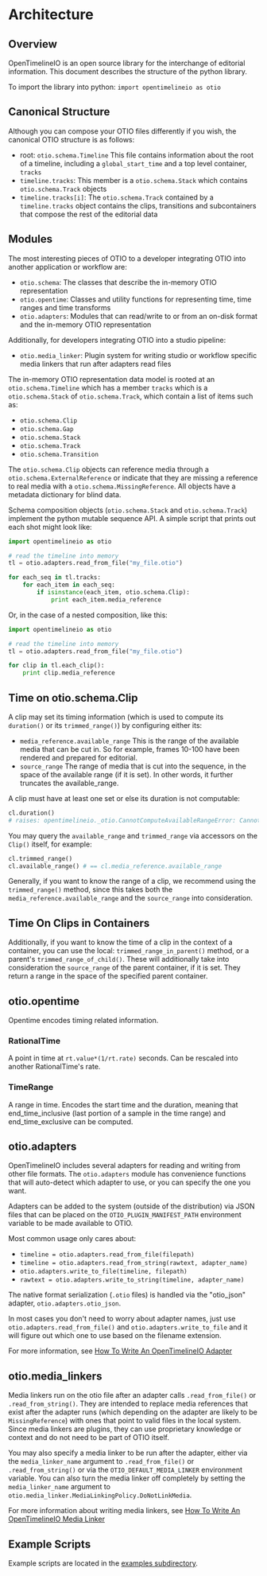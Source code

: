 # Architecture

Overview
----------

OpenTimelineIO is an open source library for the interchange of editorial information.  This document describes the structure of the python library.

To import the library into python:
`import opentimelineio as otio`

Canonical Structure
--------------------

Although you can compose your OTIO files differently if you wish, the canonical OTIO structure is as follows:

- root: `otio.schema.Timeline` This file contains information about the root of a timeline, including a `global_start_time` and a top level container, `tracks`
- `timeline.tracks`: This member is a `otio.schema.Stack` which contains `otio.schema.Track` objects
- `timeline.tracks[i]`:  The `otio.schema.Track` contained by a `timeline.tracks` object contains the clips, transitions and subcontainers that compose the rest of the editorial data

Modules
--------

The most interesting pieces of OTIO to a developer integrating OTIO into another application or workflow are:
- `otio.schema`: The classes that describe the in-memory OTIO representation
- `otio.opentime`: Classes and utility functions for representing time, time ranges and time transforms
- `otio.adapters`: Modules that can read/write to or from an on-disk format and the in-memory OTIO representation

Additionally, for developers integrating OTIO into a studio pipeline:
- `otio.media_linker`: Plugin system for writing studio or workflow specific media linkers that run after adapters read files

The in-memory OTIO representation data model is rooted at an `otio.schema.Timeline` which has a member `tracks` which is a `otio.schema.Stack` of `otio.schema.Track`, which contain a list of items such as:
- `otio.schema.Clip`
- `otio.schema.Gap`
- `otio.schema.Stack`
- `otio.schema.Track`
- `otio.schema.Transition`

The `otio.schema.Clip` objects can reference media through a `otio.schema.ExternalReference` or indicate that they are missing a reference to real media with a `otio.schema.MissingReference`.  All objects have a metadata dictionary for blind data.

Schema composition objects (`otio.schema.Stack` and `otio.schema.Track`) implement the python mutable sequence API.  A simple script that prints out each shot might look like:


```python
import opentimelineio as otio

# read the timeline into memory
tl = otio.adapters.read_from_file("my_file.otio")

for each_seq in tl.tracks:
    for each_item in each_seq:
        if isinstance(each_item, otio.schema.Clip):
            print each_item.media_reference
```

Or, in the case of a nested composition, like this:

```python
import opentimelineio as otio

# read the timeline into memory
tl = otio.adapters.read_from_file("my_file.otio")

for clip in tl.each_clip():
    print clip.media_reference
```

## Time on otio.schema.Clip

A clip may set its timing information (which is used to compute its `duration()` or its `trimmed_range()`) by configuring either its:
- `media_reference.available_range`
 This is the range of the available media that can be cut in.  So for example, frames 10-100 have been rendered and prepared for editorial.
- `source_range`
 The range of media that is cut into the sequence, in the space of the available range (if it is set). In other words, it further truncates the available_range.

A clip must have at least one set or else its duration is not computable:

```python
cl.duration()
# raises: opentimelineio._otio.CannotComputeAvailableRangeError: Cannot compute available range: No available_range set on media reference on clip: Clip("", ExternalReference("file:///example.mov"), None, {})
```

You may query the `available_range` and `trimmed_range` via accessors on the `Clip()` itself, for example:

```python
cl.trimmed_range()
cl.available_range() # == cl.media_reference.available_range
```

Generally, if you want to know the range of a clip, we recommend using the `trimmed_range()` method, since this takes both the `media_reference.available_range` and the `source_range` into consideration.

## Time On Clips in Containers

Additionally, if you want to know the time of a clip in the context of a container, you can use the local:
`trimmed_range_in_parent()` method, or a parent's `trimmed_range_of_child()`.  These will additionally take into consideration the `source_range` of the parent container, if it is set.  They return a range in the space of the specified parent container.

## otio.opentime

Opentime encodes timing related information.

### RationalTime

A point in time at `rt.value*(1/rt.rate)` seconds.  Can be rescaled into another RationalTime's rate.

### TimeRange

A range in time.  Encodes the start time and the duration, meaning that end_time_inclusive (last portion of a sample in the time range) and end_time_exclusive can be computed.

## otio.adapters

OpenTimelineIO includes several adapters for reading and writing from other file formats. The `otio.adapters` module has convenience functions that will auto-detect which adapter to use, or you can specify the one you want.

Adapters can be added to the system (outside of the distribution) via JSON files that can be placed on the `OTIO_PLUGIN_MANIFEST_PATH` environment variable to be made available to OTIO.

Most common usage only cares about:
- `timeline = otio.adapters.read_from_file(filepath)`
- `timeline = otio.adapters.read_from_string(rawtext, adapter_name)`
- `otio.adapters.write_to_file(timeline, filepath)`
- `rawtext = otio.adapters.write_to_string(timeline, adapter_name)`

The native format serialization (`.otio` files) is handled via the "otio_json" adapter, `otio.adapters.otio_json`.

In most cases you don't need to worry about adapter names, just use `otio.adapters.read_from_file()` and `otio.adapters.write_to_file` and it will figure out which one to use based on the filename extension.

For more information, see <a href="write-an-adapter.html" target="_blank">How To Write An OpenTimelineIO Adapter</a>

## otio.media_linkers

Media linkers run on the otio file after an adapter calls `.read_from_file()` or `.read_from_string()`.  They are intended to replace media references that exist after the adapter runs (which depending on the adapter are likely to be `MissingReference`) with ones that point to valid files in the local system.  Since media linkers are plugins, they can use proprietary knowledge or context and do not need to be part of OTIO itself.

You may also specify a media linker to be run after the adapter, either via the `media_linker_name` argument to `.read_from_file()` or `.read_from_string()` or via the `OTIO_DEFAULT_MEDIA_LINKER` environment variable.  You can also turn the media linker off completely by setting the `media_linker_name` argument to `otio.media_linker.MediaLinkingPolicy.DoNotLinkMedia`.

For more information about writing media linkers, see <a href="write-a-media-linker.html" target="_blank">How To Write An OpenTimelineIO Media Linker</a>

Example Scripts
----------------

Example scripts are located in the <a href="https://github.com/PixarAnimationStudios/OpenTimelineIO/tree/master/examples" target="_blank">examples subdirectory</a>.
